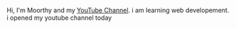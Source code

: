 Hi, I'm Moorthy and my [YouTube Channel](http://www.youtube.com/@moorthyr27).
i am learning web developement.
i opened my youtube channel today
